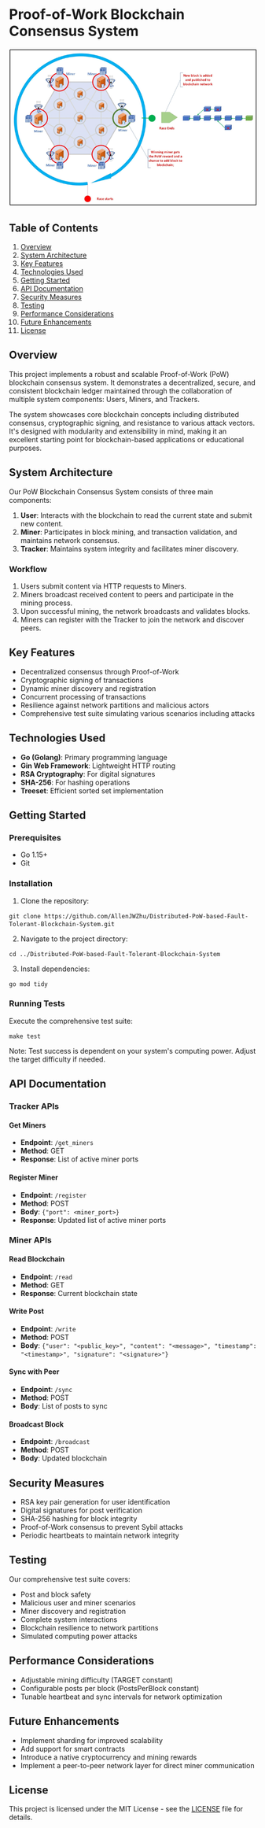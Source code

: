 # Proof-of-Work Blockchain Consensus System

![PoW Architecture](PoW.png)

## Table of Contents
1. [Overview](#overview)
2. [System Architecture](#system-architecture)
3. [Key Features](#key-features)
4. [Technologies Used](#technologies-used)
5. [Getting Started](#getting-started)
6. [API Documentation](#api-documentation)
7. [Security Measures](#security-measures)
8. [Testing](#testing)
9. [Performance Considerations](#performance-considerations)
10. [Future Enhancements](#future-enhancements)
11. [License](#license)

## Overview

This project implements a robust and scalable Proof-of-Work (PoW) blockchain consensus system. It demonstrates a decentralized, secure, and consistent blockchain ledger maintained through the collaboration of multiple system components: Users, Miners, and Trackers.

The system showcases core blockchain concepts including distributed consensus, cryptographic signing, and resistance to various attack vectors. It's designed with modularity and extensibility in mind, making it an excellent starting point for blockchain-based applications or educational purposes.

## System Architecture

Our PoW Blockchain Consensus System consists of three main components:

1. **User**: Interacts with the blockchain to read the current state and submit new content.
2. **Miner**: Participates in block mining, and transaction validation, and maintains network consensus.
3. **Tracker**: Maintains system integrity and facilitates miner discovery.

### Workflow

1. Users submit content via HTTP requests to Miners.
2. Miners broadcast received content to peers and participate in the mining process.
3. Upon successful mining, the network broadcasts and validates blocks.
4. Miners can register with the Tracker to join the network and discover peers.

## Key Features

- Decentralized consensus through Proof-of-Work
- Cryptographic signing of transactions
- Dynamic miner discovery and registration
- Concurrent processing of transactions
- Resilience against network partitions and malicious actors
- Comprehensive test suite simulating various scenarios including attacks

## Technologies Used

- **Go (Golang)**: Primary programming language
- **Gin Web Framework**: Lightweight HTTP routing
- **RSA Cryptography**: For digital signatures
- **SHA-256**: For hashing operations
- **Treeset**: Efficient sorted set implementation

## Getting Started

### Prerequisites

- Go 1.15+
- Git

### Installation

1. Clone the repository:

```
git clone https://github.com/AllenJWZhu/Distributed-PoW-based-Fault-Tolerant-Blockchain-System.git
```

2. Navigate to the project directory:

```
cd ../Distributed-PoW-based-Fault-Tolerant-Blockchain-System
```

3. Install dependencies:

```
go mod tidy
```

### Running Tests

Execute the comprehensive test suite:

```
make test
```

Note: Test success is dependent on your system's computing power. Adjust the target difficulty if needed.

## API Documentation

### Tracker APIs

#### Get Miners
- **Endpoint**: `/get_miners`
- **Method**: GET
- **Response**: List of active miner ports

#### Register Miner
- **Endpoint**: `/register`
- **Method**: POST
- **Body**: `{"port": <miner_port>}`
- **Response**: Updated list of active miner ports

### Miner APIs

#### Read Blockchain
- **Endpoint**: `/read`
- **Method**: GET
- **Response**: Current blockchain state

#### Write Post
- **Endpoint**: `/write`
- **Method**: POST
- **Body**: `{"user": "<public_key>", "content": "<message>", "timestamp": "<timestamp>", "signature": "<signature>"}`

#### Sync with Peer
- **Endpoint**: `/sync`
- **Method**: POST
- **Body**: List of posts to sync

#### Broadcast Block
- **Endpoint**: `/broadcast`
- **Method**: POST
- **Body**: Updated blockchain

## Security Measures

- RSA key pair generation for user identification
- Digital signatures for post verification
- SHA-256 hashing for block integrity
- Proof-of-Work consensus to prevent Sybil attacks
- Periodic heartbeats to maintain network integrity

## Testing

Our comprehensive test suite covers:

- Post and block safety
- Malicious user and miner scenarios
- Miner discovery and registration
- Complete system interactions
- Blockchain resilience to network partitions
- Simulated computing power attacks

## Performance Considerations

- Adjustable mining difficulty (TARGET constant)
- Configurable posts per block (PostsPerBlock constant)
- Tunable heartbeat and sync intervals for network optimization

## Future Enhancements

- Implement sharding for improved scalability
- Add support for smart contracts
- Introduce a native cryptocurrency and mining rewards
- Implement a peer-to-peer network layer for direct miner communication

## License

This project is licensed under the MIT License - see the [LICENSE](LICENSE) file for details.
